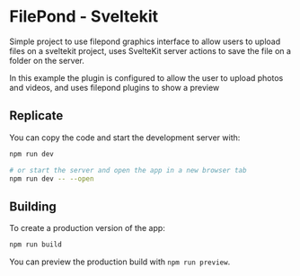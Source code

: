 # FilePond - Sveltekit

Simple project to use filepond graphics interface to allow users to upload files on a sveltekit project, uses SvelteKit server actions to save the file on a folder on the server.

In this example the plugin is configured to allow the user to upload photos and videos, and uses filepond plugins to show a preview

## Replicate

You can copy the code and start the development server with:

```bash
npm run dev

# or start the server and open the app in a new browser tab
npm run dev -- --open
```

## Building

To create a production version of the app:

```bash
npm run build
```

You can preview the production build with `npm run preview`.
